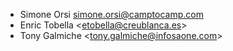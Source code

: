 - Simone Orsi <simone.orsi@camptocamp.com>
- Enric Tobella \<<etobella@creublanca.es>\>
- Tony Galmiche \<<tony.galmiche@infosaone.com>\>
